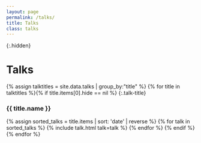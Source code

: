 ```yaml
---
layout: page
permalink: /talks/
title: Talks
class: talks
---
```


{:.hidden}
# Talks

{% assign talktitles = site.data.talks | group_by:"title" %}
{% for title in talktitles %}{% if title.items[0].hide == nil %}
{:.talk-title}
### {{ title.name }}
{% assign sorted_talks = title.items | sort: 'date' | reverse %}
{% for talk in sorted_talks  %}
  {% include talk.html talk=talk %}
{% endfor %}
{% endif %}{% endfor %}
